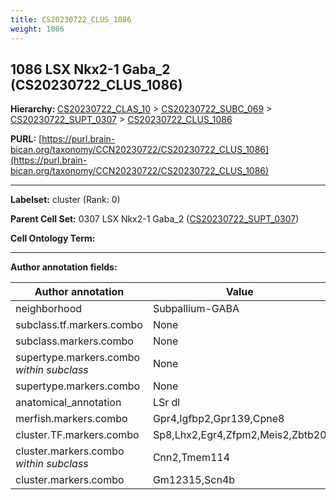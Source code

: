 ```yaml
---
title: CS20230722_CLUS_1086
weight: 1086
---
```

## 1086 LSX Nkx2-1 Gaba_2 (CS20230722_CLUS_1086)
<b>Hierarchy: </b>
[CS20230722_CLAS_10](../CS20230722_CLAS_10) >
[CS20230722_SUBC_069](../CS20230722_SUBC_069) >
[CS20230722_SUPT_0307](../CS20230722_SUPT_0307) >
[CS20230722_CLUS_1086](../CS20230722_CLUS_1086)

**PURL:** [https://purl.brain-bican.org/taxonomy/CCN20230722/CS20230722_CLUS_1086](https://purl.brain-bican.org/taxonomy/CCN20230722/CS20230722_CLUS_1086)

---


**Labelset:** cluster (Rank: 0)

**Parent Cell Set:** 0307 LSX Nkx2-1 Gaba_2 ([CS20230722_SUPT_0307](../CS20230722_SUPT_0307))



**Cell Ontology Term:** 

[MARKER GENES.]: #


---

[TRANSFERRED ANNOTATIONS.]: #


[AUTHOR ANNOTATION FIELDS.]: #


**Author annotation fields:**

| Author annotation | Value |
|-------------------|-------|
|neighborhood|Subpallium-GABA|
|subclass.tf.markers.combo|None|
|subclass.markers.combo|None|
|supertype.markers.combo _within subclass_|None|
|supertype.markers.combo|None|
|anatomical_annotation|LSr dl|
|merfish.markers.combo|Gpr4,Igfbp2,Gpr139,Cpne8|
|cluster.TF.markers.combo|Sp8,Lhx2,Egr4,Zfpm2,Meis2,Zbtb20|
|cluster.markers.combo _within subclass_|Cnn2,Tmem114|
|cluster.markers.combo|Gm12315,Scn4b|
